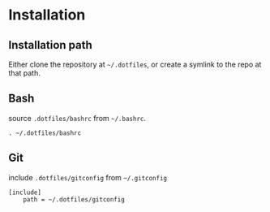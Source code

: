 # Installation

## Installation path

Either clone the repository at `~/.dotfiles`, or create a symlink to the repo
at that path.

## Bash

source `.dotfiles/bashrc` from `~/.bashrc`.

`. ~/.dotfiles/bashrc`

## Git

include `.dotfiles/gitconfig` from `~/.gitconfig`

```
[include]
	path = ~/.dotfiles/gitconfig
```
